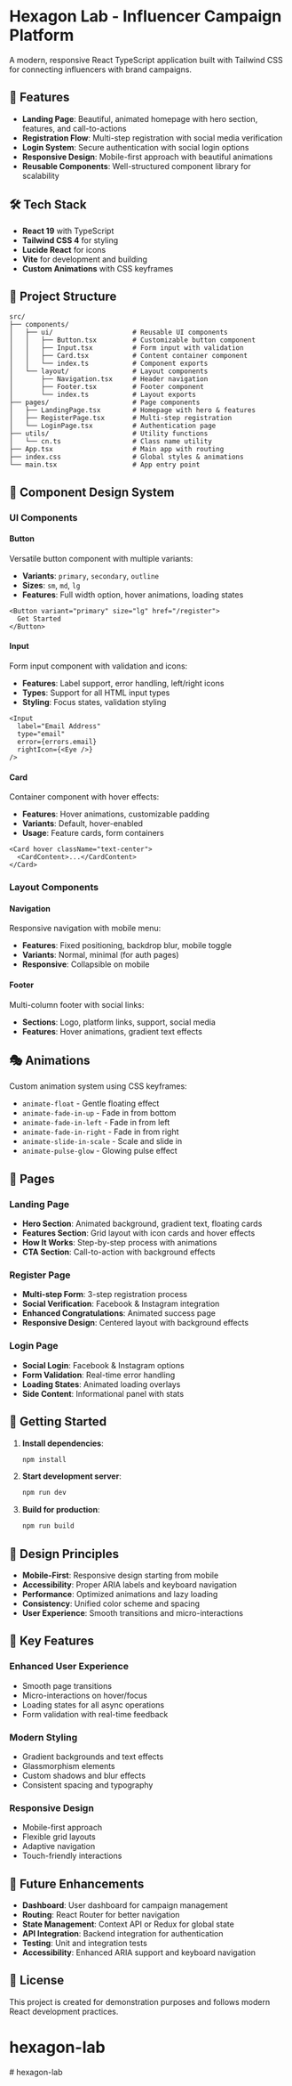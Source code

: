 # Hexagon Lab - Influencer Campaign Platform

A modern, responsive React TypeScript application built with Tailwind CSS for connecting influencers with brand campaigns.

## 🚀 Features

- **Landing Page**: Beautiful, animated homepage with hero section, features, and call-to-actions
- **Registration Flow**: Multi-step registration with social media verification
- **Login System**: Secure authentication with social login options
- **Responsive Design**: Mobile-first approach with beautiful animations
- **Reusable Components**: Well-structured component library for scalability

## 🛠️ Tech Stack

- **React 19** with TypeScript
- **Tailwind CSS 4** for styling
- **Lucide React** for icons
- **Vite** for development and building
- **Custom Animations** with CSS keyframes

## 📁 Project Structure

```
src/
├── components/
│   ├── ui/                    # Reusable UI components
│   │   ├── Button.tsx         # Customizable button component
│   │   ├── Input.tsx          # Form input with validation
│   │   ├── Card.tsx           # Content container component
│   │   └── index.ts           # Component exports
│   └── layout/                # Layout components
│       ├── Navigation.tsx     # Header navigation
│       ├── Footer.tsx         # Footer component
│       └── index.ts           # Layout exports
├── pages/                     # Page components
│   ├── LandingPage.tsx        # Homepage with hero & features
│   ├── RegisterPage.tsx       # Multi-step registration
│   └── LoginPage.tsx          # Authentication page
├── utils/                     # Utility functions
│   └── cn.ts                  # Class name utility
├── App.tsx                    # Main app with routing
├── index.css                  # Global styles & animations
└── main.tsx                   # App entry point
```

## 🎨 Component Design System

### UI Components

#### Button
Versatile button component with multiple variants:
- **Variants**: `primary`, `secondary`, `outline`
- **Sizes**: `sm`, `md`, `lg`
- **Features**: Full width option, hover animations, loading states

```tsx
<Button variant="primary" size="lg" href="/register">
  Get Started
</Button>
```

#### Input
Form input component with validation and icons:
- **Features**: Label support, error handling, left/right icons
- **Types**: Support for all HTML input types
- **Styling**: Focus states, validation styling

```tsx
<Input
  label="Email Address"
  type="email"
  error={errors.email}
  rightIcon={<Eye />}
/>
```

#### Card
Container component with hover effects:
- **Features**: Hover animations, customizable padding
- **Variants**: Default, hover-enabled
- **Usage**: Feature cards, form containers

```tsx
<Card hover className="text-center">
  <CardContent>...</CardContent>
</Card>
```

### Layout Components

#### Navigation
Responsive navigation with mobile menu:
- **Features**: Fixed positioning, backdrop blur, mobile toggle
- **Variants**: Normal, minimal (for auth pages)
- **Responsive**: Collapsible on mobile

#### Footer
Multi-column footer with social links:
- **Sections**: Logo, platform links, support, social media
- **Features**: Hover animations, gradient text effects

## 🎭 Animations

Custom animation system using CSS keyframes:

- `animate-float` - Gentle floating effect
- `animate-fade-in-up` - Fade in from bottom
- `animate-fade-in-left` - Fade in from left
- `animate-fade-in-right` - Fade in from right
- `animate-slide-in-scale` - Scale and slide in
- `animate-pulse-glow` - Glowing pulse effect

## 📱 Pages

### Landing Page
- **Hero Section**: Animated background, gradient text, floating cards
- **Features Section**: Grid layout with icon cards and hover effects
- **How It Works**: Step-by-step process with animations
- **CTA Section**: Call-to-action with background effects

### Register Page
- **Multi-step Form**: 3-step registration process
- **Social Verification**: Facebook & Instagram integration
- **Enhanced Congratulations**: Animated success page
- **Responsive Design**: Centered layout with background effects

### Login Page
- **Social Login**: Facebook & Instagram options
- **Form Validation**: Real-time error handling
- **Loading States**: Animated loading overlays
- **Side Content**: Informational panel with stats

## 🚀 Getting Started

1. **Install dependencies**:
   ```bash
   npm install
   ```

2. **Start development server**:
   ```bash
   npm run dev
   ```

3. **Build for production**:
   ```bash
   npm run build
   ```

## 🎨 Design Principles

- **Mobile-First**: Responsive design starting from mobile
- **Accessibility**: Proper ARIA labels and keyboard navigation
- **Performance**: Optimized animations and lazy loading
- **Consistency**: Unified color scheme and spacing
- **User Experience**: Smooth transitions and micro-interactions

## 🎯 Key Features

### Enhanced User Experience
- Smooth page transitions
- Micro-interactions on hover/focus
- Loading states for all async operations
- Form validation with real-time feedback

### Modern Styling
- Gradient backgrounds and text effects
- Glassmorphism elements
- Custom shadows and blur effects
- Consistent spacing and typography

### Responsive Design
- Mobile-first approach
- Flexible grid layouts
- Adaptive navigation
- Touch-friendly interactions

## 🔮 Future Enhancements

- **Dashboard**: User dashboard for campaign management
- **Routing**: React Router for better navigation
- **State Management**: Context API or Redux for global state
- **API Integration**: Backend integration for authentication
- **Testing**: Unit and integration tests
- **Accessibility**: Enhanced ARIA support and keyboard navigation

## 📄 License

This project is created for demonstration purposes and follows modern React development practices.
# hexagon-lab
#   h e x a g o n - l a b 
 
 
